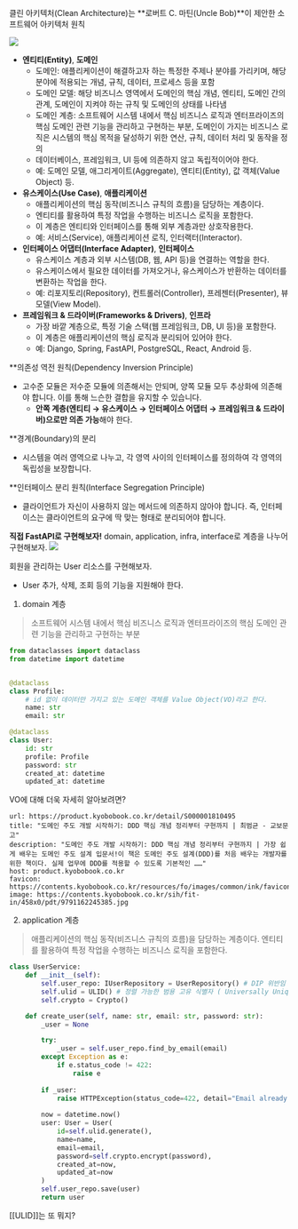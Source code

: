 클린 아키텍처(Clean Architecture)는 **로버트 C. 마틴(Uncle Bob)**이 제안한 소프트웨어 아키텍처 원칙


![](https://i.imgur.com/jC4AMZJ.png)


- **엔티티(Entity)**, **도메인**
    - 도메인: 애플리케이션이 해결하고자 하는 특정한 주제나 분야를 가리키며, 해당 분야에 적용되는 개념, 규칙, 데이터, 프로세스 등을 포함
    - 도메인 모델: 해당 비즈니스 영역에서 도메인의 핵심 개념, 엔티티, 도메인 간의 관계, 도메인이 지켜야 하는 규칙 및 도메인의 상태를 나타냄
    - 도메인 계층: 소프트웨어 시스템 내에서 핵심 비즈니스 로직과 엔터프라이즈의 핵심 도메인 관련 기능을 관리하고 구현하는 부분, 도메인이 가지는 비즈니스 로직은 시스템의 핵심 목적을 달성하기 위한 연산, 규칙, 데이터 처리 및 동작을 정의
    - 데이터베이스, 프레임워크, UI 등에 의존하지 않고 독립적이어야 한다.
	- 예: 도메인 모델, 애그리게이트(Aggregate), 엔티티(Entity), 값 객체(Value Object) 등.
- **유스케이스(Use Case)**, **애플리케이션**
    - 애플리케이션의 핵심 동작(비즈니스 규칙의 흐름)을 담당하는 계층이다.
    - 엔티티를 활용하여 특정 작업을 수행하는 비즈니스 로직을 포함한다.
    - 이 계층은 엔티티와 인터페이스를 통해 외부 계층과만 상호작용한다.
    - 예: 서비스(Service), 애플리케이션 로직, 인터랙터(Interactor).
- **인터페이스 어댑터(Interface Adapter)**, **인터페이스**
    - 유스케이스 계층과 외부 시스템(DB, 웹, API 등)을 연결하는 역할을 한다.
    - 유스케이스에서 필요한 데이터를 가져오거나, 유스케이스가 반환하는 데이터를 변환하는 작업을 한다.
    - 예: 리포지토리(Repository), 컨트롤러(Controller), 프레젠터(Presenter), 뷰 모델(View Model).
- **프레임워크 & 드라이버(Frameworks & Drivers)**, **인프라**
    - 가장 바깥 계층으로, 특정 기술 스택(웹 프레임워크, DB, UI 등)을 포함한다.
    - 이 계층은 애플리케이션의 핵심 로직과 분리되어 있어야 한다.
    - 예: Django, Spring, FastAPI, PostgreSQL, React, Android 등.


**의존성 역전 원칙(Dependency Inversion Principle)  
- 고수준 모듈은 저수준 모듈에 의존해서는 안되며, 양쪽 모듈 모두 추상화에 의존해야 합니다. 이를 통해 느슨한 결합을 유지할 수 있습니다.
	- **안쪽 계층(엔티티 → 유스케이스 → 인터페이스 어댑터 → 프레임워크 & 드라이버)으로만 의존 가능**해야 한다.

**경계(Boundary)의 분리  
- 시스템을 여러 영역으로 나누고, 각 영역 사이의 인터페이스를 정의하여 각 영역의 독립성을 보장합니다.

**인터페이스 분리 원칙(Interface Segregation Principle)  
- 클라이언트가 자신이 사용하지 않는 메서드에 의존하지 않아야 합니다. 즉, 인터페이스는 클라이언트의 요구에 딱 맞는 형태로 분리되어야 합니다.



**직접 FastAPI로 구현해보자!**
domain, application, infra, interface로 계층을 나누어 구현해보자.
![](https://i.imgur.com/2yjEqwF.png)


회원을 관리하는 User 리소스를 구현해보자.
- User 추가, 삭제, 조회 등의 기능을 지원해야 한다.
1. domain 계층
>  소프트웨어 시스템 내에서 핵심 비즈니스 로직과 엔터프라이즈의 핵심 도메인 관련 기능을 관리하고 구현하는 부분

```python
from dataclasses import dataclass
from datetime import datetime


@dataclass
class Profile:
    # id 없이 데이터만 가지고 있는 도메인 객체를 Value Object(VO)라고 한다.
    name: str
    email: str

@dataclass
class User:
    id: str
    profile: Profile
    password: str
    created_at: datetime
    updated_at: datetime
```

VO에 대해 더욱 자세히 알아보려면?

```cardlink
url: https://product.kyobobook.co.kr/detail/S000001810495
title: "도메인 주도 개발 시작하기: DDD 핵심 개념 정리부터 구현까지 | 최범균 - 교보문고"
description: "도메인 주도 개발 시작하기: DDD 핵심 개념 정리부터 구현까지 | 가장 쉽게 배우는 도메인 주도 설계 입문서!이 책은 도메인 주도 설계(DDD)를 처음 배우는 개발자를 위한 책이다. 실제 업무에 DDD를 적용할 수 있도록 기본적인 ……"
host: product.kyobobook.co.kr
favicon: https://contents.kyobobook.co.kr/resources/fo/images/common/ink/favicon/favicon_256x256.png
image: https://contents.kyobobook.co.kr/sih/fit-in/458x0/pdt/9791162245385.jpg
```



2. application 계층
> 애플리케이션의 핵심 동작(비즈니스 규칙의 흐름)을 담당하는 계층이다.
 엔티티를 활용하여 특정 작업을 수행하는 비즈니스 로직을 포함한다.

``` python
class UserService:
    def __init__(self):
        self.user_repo: IUserRepository = UserRepository() # DIP 위반임 ->  수정 필요
        self.ulid = ULID() # 정렬 가능한 범용 고유 식별자 ( Universally Unique Lexicographically Sortable Identifier ) -> 정렬이 가능하므로, 검색 속도 향상 가능
        self.crypto = Crypto()

    def create_user(self, name: str, email: str, password: str):
        _user = None

        try:
            _user = self.user_repo.find_by_email(email)
        except Exception as e:
            if e.status_code != 422:
                raise e
        
        if _user:
            raise HTTPException(status_code=422, detail="Email already exists")
        
        now = datetime.now()
        user: User = User(
            id=self.ulid.generate(),
            name=name,
            email=email,
            password=self.crypto.encrypt(password),
            created_at=now,
            updated_at=now
        )
        self.user_repo.save(user)
        return user
```

[[ULID]]는 또 뭐지?